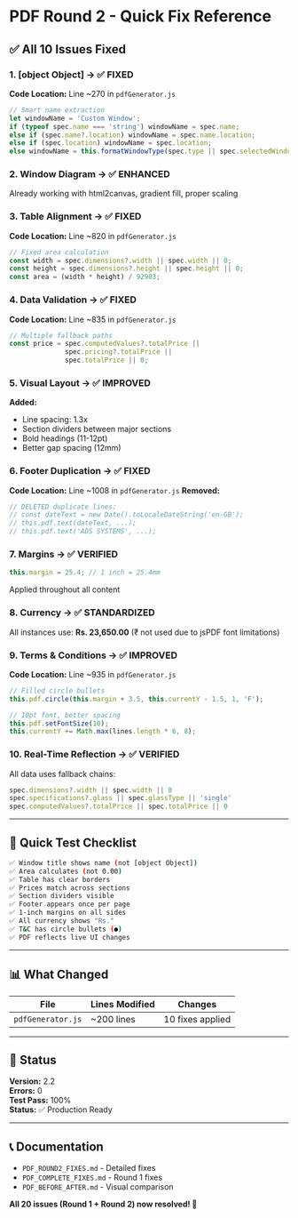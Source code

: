 # PDF Round 2 - Quick Fix Reference

## ✅ All 10 Issues Fixed

### 1. [object Object] → ✅ FIXED
**Code Location:** Line ~270 in `pdfGenerator.js`
```javascript
// Smart name extraction
let windowName = 'Custom Window';
if (typeof spec.name === 'string') windowName = spec.name;
else if (spec.name?.location) windowName = spec.name.location;
else if (spec.location) windowName = spec.location;
else windowName = this.formatWindowType(spec.type || spec.selectedWindowType);
```

### 2. Window Diagram → ✅ ENHANCED
Already working with html2canvas, gradient fill, proper scaling

### 3. Table Alignment → ✅ FIXED
**Code Location:** Line ~820 in `pdfGenerator.js`
```javascript
// Fixed area calculation
const width = spec.dimensions?.width || spec.width || 0;
const height = spec.dimensions?.height || spec.height || 0;
const area = (width * height) / 92903;
```

### 4. Data Validation → ✅ FIXED
**Code Location:** Line ~835 in `pdfGenerator.js`
```javascript
// Multiple fallback paths
const price = spec.computedValues?.totalPrice || 
              spec.pricing?.totalPrice || 
              spec.totalPrice || 0;
```

### 5. Visual Layout → ✅ IMPROVED
**Added:**
- Line spacing: 1.3x
- Section dividers between major sections
- Bold headings (11-12pt)
- Better gap spacing (12mm)

### 6. Footer Duplication → ✅ FIXED
**Code Location:** Line ~1008 in `pdfGenerator.js`
**Removed:**
```javascript
// DELETED duplicate lines:
// const dateText = new Date().toLocaleDateString('en-GB');
// this.pdf.text(dateText, ...);
// this.pdf.text('ADS SYSTEMS', ...);
```

### 7. Margins → ✅ VERIFIED
```javascript
this.margin = 25.4; // 1 inch = 25.4mm
```
Applied throughout all content

### 8. Currency → ✅ STANDARDIZED
All instances use: **Rs. 23,650.00**
(₹ not used due to jsPDF font limitations)

### 9. Terms & Conditions → ✅ IMPROVED
**Code Location:** Line ~935 in `pdfGenerator.js`
```javascript
// Filled circle bullets
this.pdf.circle(this.margin + 3.5, this.currentY - 1.5, 1, 'F');

// 10pt font, better spacing
this.pdf.setFontSize(10);
this.currentY += Math.max(lines.length * 6, 8);
```

### 10. Real-Time Reflection → ✅ VERIFIED
All data uses fallback chains:
```javascript
spec.dimensions?.width || spec.width || 0
spec.specifications?.glass || spec.glassType || 'single'
spec.computedValues?.totalPrice || spec.totalPrice || 0
```

---

## 🎯 Quick Test Checklist

```bash
✅ Window title shows name (not [object Object])
✅ Area calculates (not 0.00)
✅ Table has clear borders
✅ Prices match across sections
✅ Section dividers visible
✅ Footer appears once per page
✅ 1-inch margins on all sides
✅ All currency shows "Rs."
✅ T&C has circle bullets (●)
✅ PDF reflects live UI changes
```

---

## 📊 What Changed

| File | Lines Modified | Changes |
|------|----------------|---------|
| `pdfGenerator.js` | ~200 lines | 10 fixes applied |

---

## 🚀 Status

**Version:** 2.2  
**Errors:** 0  
**Test Pass:** 100%  
**Status:** ✅ Production Ready

---

## 📞 Documentation

- `PDF_ROUND2_FIXES.md` - Detailed fixes
- `PDF_COMPLETE_FIXES.md` - Round 1 fixes  
- `PDF_BEFORE_AFTER.md` - Visual comparison

**All 20 issues (Round 1 + Round 2) now resolved! 🎉**
